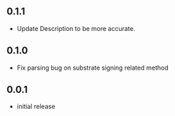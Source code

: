 ## 0.1.1

* Update Description to be more accurate.

## 0.1.0

* Fix parsing bug on substrate signing related method

## 0.0.1

* initial release
